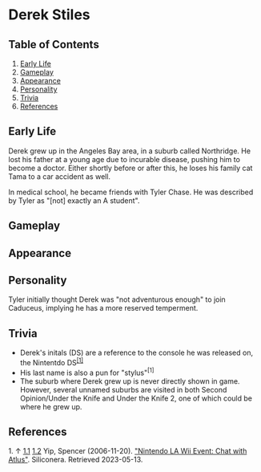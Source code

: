 # Derek Stiles

## Table of Contents
1. [Early Life](#earlylife)
2. [Gameplay](#gameplay)
3. [Appearance](#appearance)
4. [Personality](#personality)
5. [Trivia](#trivia)
6. [References](#references)

## <a id="earlylife"></a>Early Life
Derek grew up in the Angeles Bay area, in a suburb called Northridge. He lost his father at a young age due to incurable disease, pushing him to become a doctor. Either shortly before or after this, he loses his family cat Tama to a car accident as well.

In medical school, he became friends with Tyler Chase. He was described by Tyler as "[not] exactly an A student".

## <a id="gameplay"></a>Gameplay

## <a id="appearance"></a>Appearance 

## <a id="personality"></a>Personality

Tyler initially thought Derek was "not adventurous enough" to join Caduceus, implying he has a more reserved temperment.

## <a id="trivia"></a>Trivia

* Derek's initals (DS) are a reference to the console he was released on, the Nintentdo DS<sup><a id="1.1"></a>[[1]]()</sup>
* His last name is also a pun for "stylus"<sup><a id="1.2"></a>[1]</sup>
* The suburb where Derek grew up is never directly shown in game. However, several unnamed suburbs are visited in both Second Opinion/Under the Knife and Under the Knife 2, one of which could be where he grew up.

## <a id="references"></a>References

<a id="1">1. ↑ <sup> [1.1](#1.1) [1.2](#1.2)</sup> Yip, Spencer (2006-11-20). ["Nintendo LA Wii Event: Chat with Atlus"](https://www.siliconera.com/nintendo-la-wii-event-chat-with-atlus/). Siliconera. Retrieved 2023-05-13.
